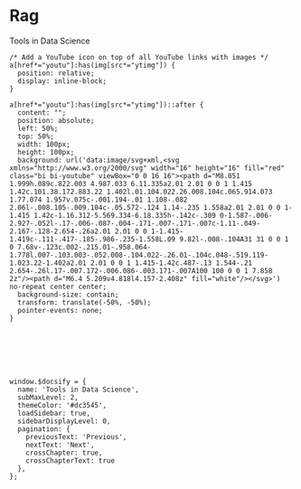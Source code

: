 # Rag


  
  
  
  Tools in Data Science
  
  
  
  
    /* Add a YouTube icon on top of all YouTube links with images */
    a[href*="youtu"]:has(img[src*="ytimg"]) {
      position: relative;
      display: inline-block;
    }

    a[href*="youtu"]:has(img[src*="ytimg"])::after {
      content: "";
      position: absolute;
      left: 50%;
      top: 50%;
      width: 100px;
      height: 100px;
      background: url('data:image/svg+xml,<svg xmlns="http://www.w3.org/2000/svg" width="16" height="16" fill="red" class="bi bi-youtube" viewBox="0 0 16 16"><path d="M8.051 1.999h.089c.822.003 4.987.033 6.11.335a2.01 2.01 0 0 1 1.415 1.42c.101.38.172.883.22 1.402l.01.104.022.26.008.104c.065.914.073 1.77.074 1.957v.075c-.001.194-.01 1.108-.082 2.06l-.008.105-.009.104c-.05.572-.124 1.14-.235 1.558a2.01 2.01 0 0 1-1.415 1.42c-1.16.312-5.569.334-6.18.335h-.142c-.309 0-1.587-.006-2.927-.052l-.17-.006-.087-.004-.171-.007-.171-.007c-1.11-.049-2.167-.128-2.654-.26a2.01 2.01 0 0 1-1.415-1.419c-.111-.417-.185-.986-.235-1.558L.09 9.82l-.008-.104A31 31 0 0 1 0 7.68v-.123c.002-.215.01-.958.064-1.778l.007-.103.003-.052.008-.104.022-.26.01-.104c.048-.519.119-1.023.22-1.402a2.01 2.01 0 0 1 1.415-1.42c.487-.13 1.544-.21 2.654-.26l.17-.007.172-.006.086-.003.171-.007A100 100 0 0 1 7.858 2z"/><path d="M6.4 5.209v4.818l4.157-2.408z" fill="white"/></svg>') no-repeat center center;
      background-size: contain;
      transform: translate(-50%, -50%);
      pointer-events: none;
    }

  



  
  
    window.$docsify = {
      name: 'Tools in Data Science',
      subMaxLevel: 2,
      themeColor: '#dc3545',
      loadSidebar: true,
      sidebarDisplayLevel: 0,
      pagination: {
        previousText: 'Previous',
        nextText: 'Next',
        crossChapter: true,
        crossChapterText: true
      },
    };

  
  
  
  
  
  
  
  
  
  
  
  
  
  



